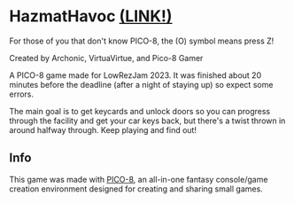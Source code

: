 # HazmatHavoc [(LINK!)](https://archonic.itch.io/hazmat-havoc)

For those of you that don't know PICO-8, the (O) symbol means press Z!

Created by Archonic, VirtuaVirtue, and Pico-8 Gamer

A PICO-8 game made for LowRezJam 2023. It was finished about 20 minutes before the deadline (after a night of staying up) so expect some errors.

The main goal is to get keycards and unlock doors so you can progress through the facility and get your car keys back, but there's a twist thrown in around halfway through. Keep playing and find out!

## Info
This game was made with [PICO-8](https://www.lexaloffle.com/pico-8.php), an all-in-one fantasy console/game creation environment designed for creating and sharing small games.
